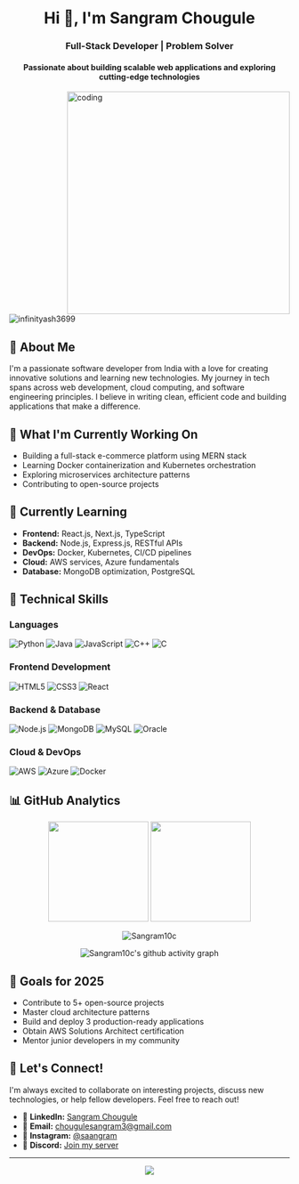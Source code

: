 <h1 align="center">Hi 👋, I'm Sangram Chougule </h1>
<h3 align="center">Full-Stack Developer | Problem Solver</h3>
<h4 align="center">Passionate about building scalable web applications and exploring cutting-edge technologies</h4>

<img align="right" alt="coding" width="400px" src="https://user-images.githubusercontent.com/55389276/140866485-8fb1c876-9a8f-4d6a-98dc-08c4981eaf70.gif">

<p align="left"> <img src="https://komarev.com/ghpvc/?username=infinityash3699&label=Profile%20views&color=0e75b6&style=flat" alt="infinityash3699" /> </p>

## 🚀 About Me

I'm a passionate software developer from India with a love for creating innovative solutions and learning new technologies. My journey in tech spans across web development, cloud computing, and software engineering principles. I believe in writing clean, efficient code and building applications that make a difference.

## 🔭 What I'm Currently Working On
- Building a full-stack e-commerce platform using MERN stack
- Learning Docker containerization and Kubernetes orchestration
- Exploring microservices architecture patterns
- Contributing to open-source projects

## 🌱 Currently Learning
- **Frontend:** React.js, Next.js, TypeScript
- **Backend:** Node.js, Express.js, RESTful APIs
- **DevOps:** Docker, Kubernetes, CI/CD pipelines
- **Cloud:** AWS services, Azure fundamentals
- **Database:** MongoDB optimization, PostgreSQL
  
## 💼 Technical Skills

### Languages
![Python](https://img.shields.io/badge/-Python-3776AB?style=flat-square&logo=python&logoColor=white)
![Java](https://img.shields.io/badge/-Java-007396?style=flat-square&logo=java&logoColor=white)
![JavaScript](https://img.shields.io/badge/-JavaScript-F7DF1E?style=flat-square&logo=javascript&logoColor=black)
![C++](https://img.shields.io/badge/-C++-00599C?style=flat-square&logo=cplusplus&logoColor=white)
![C](https://img.shields.io/badge/-C-A8B9CC?style=flat-square&logo=c&logoColor=black)

### Frontend Development
![HTML5](https://img.shields.io/badge/-HTML5-E34F26?style=flat-square&logo=html5&logoColor=white)
![CSS3](https://img.shields.io/badge/-CSS3-1572B6?style=flat-square&logo=css3&logoColor=white)
![React](https://img.shields.io/badge/-React-61DAFB?style=flat-square&logo=react&logoColor=black)

### Backend & Database
![Node.js](https://img.shields.io/badge/-Node.js-339933?style=flat-square&logo=nodedotjs&logoColor=white)
![MongoDB](https://img.shields.io/badge/-MongoDB-47A248?style=flat-square&logo=mongodb&logoColor=white)
![MySQL](https://img.shields.io/badge/-MySQL-4479A1?style=flat-square&logo=mysql&logoColor=white)
![Oracle](https://img.shields.io/badge/-Oracle-F80000?style=flat-square&logo=oracle&logoColor=white)

### Cloud & DevOps
![AWS](https://img.shields.io/badge/-AWS-232F3E?style=flat-square&logo=amazonaws&logoColor=white)
![Azure](https://img.shields.io/badge/-Azure-0078D4?style=flat-square&logo=microsoftazure&logoColor=white)
![Docker](https://img.shields.io/badge/-Docker-2496ED?style=flat-square&logo=docker&logoColor=white)



## 📊 GitHub Analytics

<p align="center">
  <img height="180em" src="https://github-readme-stats.vercel.app/api?username=Sangram10c&show_icons=true&theme=tokyonight&include_all_commits=true&count_private=true"/>
  <img height="180em" src="https://github-readme-stats.vercel.app/api/top-langs/?username=Sangram10c&layout=compact&langs_count=8&theme=tokyonight"/>
</p>

<p align="center">
  <img src="https://github-readme-streak-stats.herokuapp.com/?user=Sangram10c&theme=tokyonight" alt="Sangram10c" />
</p>


<p align="center">
  <img src="https://github-readme-activity-graph.vercel.app/graph?username=Sangram10c&theme=tokyo-night&hide_border=true" alt="Sangram10c's github activity graph"/>
</p>

## 🎯 Goals for 2025
- Contribute to 5+ open-source projects
- Master cloud architecture patterns
- Build and deploy 3 production-ready applications
- Obtain AWS Solutions Architect certification
- Mentor junior developers in my community

## 💬 Let's Connect!

I'm always excited to collaborate on interesting projects, discuss new technologies, or help fellow developers. Feel free to reach out!

- 💼 **LinkedIn:** [Sangram Chougule ](https://www.linkedin.com/in/sangram-chougule-676143262/)
- 📧 **Email:** chougulesangram3@gmail.com 
- 📱 **Instagram:** [@saangram](https://www.instagram.com/invites/contact/?i=1ix8qgyhq97sw&utm_content=3we4i7e)
- 💬 **Discord:** [Join my server](https://discord.gg/XqtGPJWC)
  



---

<p align="center">
  <img src="https://capsule-render.vercel.app/api?type=waving&color=gradient&height=100&section=footer"/>
</p>
